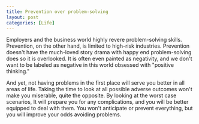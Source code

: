 ```yaml
---
title: Prevention over problem-solving
layout: post
categories: [Life]
---
```


Employers and the business world highly revere problem-solving skills. Prevention, on the other hand, is limited to high-risk industries. Prevention doesn't have the much-loved story drama with happy end problem-solving does so it is overlooked. It is often even painted as negativity, and we don't want to be labeled as negative in this world obsessed with "positive thinking."

And yet, not having problems in the first place will serve you better in all areas of life. Taking the time to look at all possible adverse outcomes won't make you miserable, quite the opposite. By looking at the worst case scenarios, It will prepare you for any complications, and you will be better equipped to deal with them. You won't anticipate or prevent everything, but you will improve your odds avoiding problems.